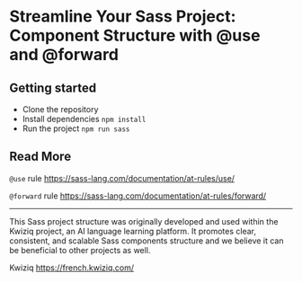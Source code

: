 # Streamline Your Sass Project: Component Structure with @use and @forward

## Getting started
- Clone the repository
- Install dependencies `npm install`
- Run the project `npm run sass`

## Read More

`@use` rule
https://sass-lang.com/documentation/at-rules/use/

`@forward` rule 
https://sass-lang.com/documentation/at-rules/forward/

---

This Sass project structure was originally developed and used within the Kwiziq project, an AI language learning platform. It promotes clear, consistent, and scalable Sass components structure and we believe it can be beneficial to other projects as well.

Kwiziq
https://french.kwiziq.com/